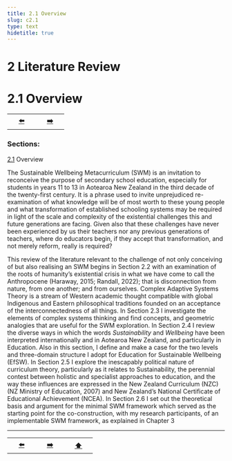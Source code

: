 ```yaml
---
title: 2.1 Overview
slug: c2.1
type: text
hidetitle: true
---
```

# 2 Literature Review <a id="2"></a>

# 2.1 Overview <a id="2.1"></a>

<table><tr>
 <th scope="col" style="width: 50px;"><a href="/en/thesis/c2">⬅️</a></th>
 <th scope="col" style="width: 50px;"><a href="/en/thesis/c2.2/#2.2">➡️</a></th>  
</tr></table>

### Sections:

<!-- [2](/en/thesis/c2/#2) Literature Review -->

[2.1](/en/thesis/c2.1/#2.1) Overview


The Sustainable Wellbeing Metacurriculum (SWM) is an invitation to reconceive the purpose of 
secondary school education, especially for students in years 11 to 13 in Aotearoa New Zealand in the 
third decade of the twenty-first century. It is a phrase used to invite unprejudiced re-examination of 
what knowledge will be of most worth to these young people and what transformation of established 
schooling systems may be required in light of the scale and complexity of the existential challenges 
this and future generations are facing. Given also that these challenges have never been experienced 
by us their teachers nor any previous generations of teachers, where do educators begin, if they accept 
that transformation, and not merely reform, really is required? 

This review of the literature relevant to the challenge of not only conceiving of but also realising an 
SWM begins in Section 2.2 with an examination of the roots of humanity’s existential crisis in what we 
have come to call the Anthropocene (Haraway, 2015; Randall, 2022); that is disconnection from 
nature, from one another; and from ourselves. Complex Adaptive Systems Theory is a stream of 
Western academic thought compatible with global Indigenous and Eastern philosophical traditions 
founded on an acceptance of the interconnectedness of all things. In Section 2.3 I investigate the 
elements of complex systems thinking and find concepts, and geometric analogies that are useful for 
the SWM exploration. In Section 2.4 I review the diverse ways in which the words *Sustainability* and 
*Wellbeing* have been interpreted internationally and in Aotearoa New Zealand, and particularly in 
Education. Also in this section, I define and make a case for the two levels and three-domain structure 
I adopt for Education for Sustainable Wellbeing (EfSW). In Section 2.5 I explore the inescapably 
political nature of curriculum theory, particularly as it relates to Sustainability, the perennial contest 
between holistic and specialist approaches to education, and the way these influences are expressed 
in the New Zealand Curriculum (NZC) (NZ Ministry of Education, 2007) and New Zealand’s National 
Certificate of Educational Achievement (NCEA). In Section 2.6 I set out the theoretical basis and 
argument for the minimal SWM framework which served as the starting point for the co-construction, 
with my research participants, of an implementable SWM framework, as explained in Chapter 3 


<hr>
<table><tr>
 <th scope="col" style="width: 50px;"><a href="/en/thesis/c2">⬅️</a></th>
 <th scope="col" style="width: 50px;"><a href="/en/thesis/c2.2/#2.2">➡️</a></th>
 <th scope="col" style="width: 50px;"><a href="/en/thesis/c2.1/#2">⬆️</a></th>   
</tr></table>
